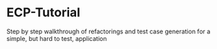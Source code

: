 # ECP-Tutorial
Step by step walkthrough of refactorings and test case generation for a simple, but hard to test, application
